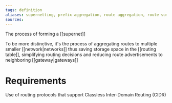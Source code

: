 ```yaml
---
tags: definition
aliases: supernetting, prefix aggregation, route aggregation, route summarization
sources: 
---
```


The process of forming a [[supernet]]

To be more distinctive, it's the process of aggregating routes to multiple smaller [[network|networks]] thus saving storage space in the [[routing table]], simplifying routing decisions and reducing route advertisements to neighboring [[gateway|gateways]]

# Requirements

Use of routing protocols that support Classless Inter-Domain Routing (CIDR)